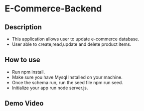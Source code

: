 # E-Commerce-Backend

## Description

- This application allows user to update e-commerce database.
- User able to create,read,update and delete product items.

## How to use

- Run npm install.
- Make sure you have Mysql Installed on your machine.
- Once the schema run, run the seed file npm run seed.
- Initialize your app run node server.js.

## Demo Video
